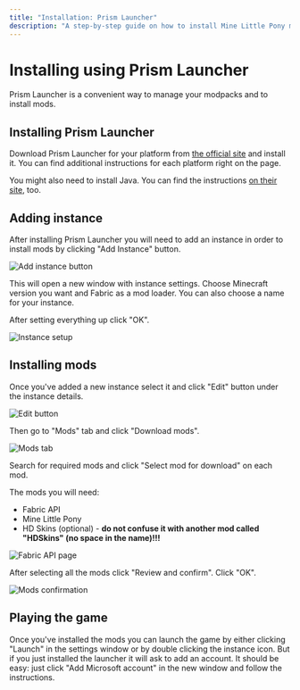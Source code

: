 ```yaml
---
title: "Installation: Prism Launcher"
description: "A step-by-step guide on how to install Mine Little Pony mod using Prism Launcher"
---
```


# Installing using Prism Launcher

Prism Launcher is a convenient way to manage your modpacks and to install mods.

## Installing Prism Launcher

Download Prism Launcher for your platform from [the official site](https://prismlauncher.org/download/) and install it. You can find additional instructions for each platform right on the page.

You might also need to install Java. You can find the instructions [on their site](https://prismlauncher.org/wiki/getting-started/installing-java/), too.

## Adding instance

After installing Prism Launcher you will need to add an instance in order to install mods by clicking "Add Instance" button.

![Add instance button](/assets/installation/prismlauncher/prism-add-instance.png)

This will open a new window with instance settings. Choose Minecraft version you want and Fabric as a mod loader. You can also choose a name for your instance.

After setting everything up click "OK".

![Instance setup](/assets/installation/prismlauncher/prism-instance-setup.png)

## Installing mods

Once you've added a new instance select it and click "Edit" button under the instance details.

![Edit button](/assets/installation/prismlauncher/prism-edit-button.png)

Then go to "Mods" tab and click "Download mods".

![Mods tab](/assets/installation/prismlauncher/prism-mods-tab.png)

Search for required mods and click "Select mod for download" on each mod.

The mods you will need:

- Fabric API
- Mine Little Pony
- HD Skins (optional) - **do not confuse it with another mod called "HDSkins" (no space in the name)!!!**

![Fabric API page](/assets/installation/prismlauncher/prism-mod-page.png)

After selecting all the mods click "Review and confirm". Click "OK".

![Mods confirmation](/assets/installation/prismlauncher/prism-mods-confirmation.png)

## Playing the game

Once you've installed the mods you can launch the game by either clicking "Launch" in the settings window or by double clicking the instance icon. But if you just installed the launcher it will ask to add an account. It should be easy: just click "Add Microsoft account" in the new window and follow the instructions.
